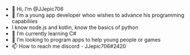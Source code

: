 - 👋 Hi, I’m @JJepic706
- 👀 I’m a young app developer whoo wishes to advance his programming capabiliies 
- I know node.js and kotlin, know the basics of python 
- 🌱 I’m currently learning C#
- 💞️ I’m looking to program apps to help young people or games 
- 📫 How to reach me discord - JJepic706#2420

<!---
JJepic706/JJepic706 is a ✨ special ✨ repository because its `README.md` (this file) appears on your GitHub profile.
You can click the Preview link to take a look at your changes.
--->
